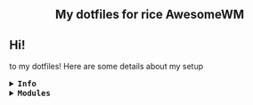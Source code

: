 
<h2 align="center" style="font-weight: bold">My dotfiles for rice AwesomeWM</h2>

## __Hi!__

to my dotfiles!
Here are some details about my setup


<details close>
    <summary>
        <samp><b>Info</b></samp>
    </summary>

<br>

* **Fonts and icons**
    * as for fonts, the setup uses 4 fonts in total
        - *[SF Pro Display](https://github.com/sahibjotsagguSan-Francisco-Pro-Fonts)* - my main ui font
        - *[Font Awesome 5 Free](https://fontawesome.com/icons)* - for icons the weather
        - *[JetBrainsMono NF](https://www.jetbrains.com/es-es/lp/mono/)* - icons of signals
        - *[Cascadia Code](https://github.com/microsoft/cascadia-code)* - Editor/terminal
    * in the tag config, using images for icons, the images They're in `awesome/icons/tag/`


<br>

* **custom theme?**
    * for dark, edit `theme/dark/dark.lua`
    * for light, edit `theme/light/light.lua`
    * agg display theme selection `theme/selection_theme.lua`

<br>

* **wallpapers and profile**
    * by default wallpapers are found by theme
        - example: `theme.wallpaper = gfs.get_configuration_dir() .. "wallpapers/hands.jpg"`
        - in wallpapers folder add new wallpapers  `awesome/wallpapers`
        - replace existing wallpapers with new ones in: `"wallpapers/new_walpapers.jpg"`
<br>

</details>

<details close>
    <summary>
        <samp><b>Modules</b></samp>
    </summary>

<br>
    
* **[Bling](https://blingcorp.github.io/bling/)**

    * use in Playerctl widget, layout
* **[Rubato](https://github.com/andOrlando/rubato)**

    * Create animation for aweosmeWM


* **[Better resize](https://github.com/JavaCafe01/dotfiles/blob/master/config/awesome/module/better-resize.lua)**

    * An improved method of resizing clients in the tiled layout, and maded by [javacafe01](https://github.com/JavaCafe01)


</details>

